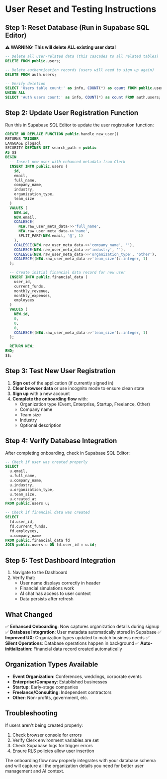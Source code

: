 # User Reset and Testing Instructions

## Step 1: Reset Database (Run in Supabase SQL Editor)

**⚠️ WARNING: This will delete ALL existing user data!**

```sql
-- Delete all user-related data (this cascades to all related tables)
DELETE FROM public.users;

-- Delete authentication records (users will need to sign up again)
DELETE FROM auth.users;

-- Verify deletion
SELECT 'Users table count:' as info, COUNT(*) as count FROM public.users
UNION ALL
SELECT 'Auth users count:' as info, COUNT(*) as count FROM auth.users;
```

## Step 2: Update User Registration Function

Run this in Supabase SQL Editor to update the user registration function:

```sql
CREATE OR REPLACE FUNCTION public.handle_new_user()
RETURNS TRIGGER
LANGUAGE plpgsql
SECURITY DEFINER SET search_path = public
AS $$
BEGIN
  -- Insert new user with enhanced metadata from Clerk
  INSERT INTO public.users (
    id,
    email,
    full_name,
    company_name,
    industry,
    organization_type,
    team_size
  )
  VALUES (
    NEW.id,
    NEW.email,
    COALESCE(
      NEW.raw_user_meta_data->>'full_name',
      NEW.raw_user_meta_data->>'name',
      SPLIT_PART(NEW.email, '@', 1)
    ),
    COALESCE(NEW.raw_user_meta_data->>'company_name', ''),
    COALESCE(NEW.raw_user_meta_data->>'industry', ''),
    COALESCE(NEW.raw_user_meta_data->>'organization_type', 'other'),
    COALESCE((NEW.raw_user_meta_data->>'team_size')::integer, 1)
  );

  -- Create initial financial data record for new user
  INSERT INTO public.financial_data (
    user_id,
    current_funds,
    monthly_revenue,
    monthly_expenses,
    employees
  )
  VALUES (
    NEW.id,
    0,
    0,
    0,
    COALESCE((NEW.raw_user_meta_data->>'team_size')::integer, 1)
  );

  RETURN NEW;
END;
$$;
```

## Step 3: Test New User Registration

1. **Sign out** of the application (if currently signed in)
2. **Clear browser data** or use incognito mode to ensure clean state
3. **Sign up** with a new account
4. **Complete the onboarding flow** with:
   - Organization type (Event, Enterprise, Startup, Freelance, Other)
   - Company name
   - Team size
   - Industry
   - Optional description

## Step 4: Verify Database Integration

After completing onboarding, check in Supabase SQL Editor:

```sql
-- Check if user was created properly
SELECT
  u.email,
  u.full_name,
  u.company_name,
  u.industry,
  u.organization_type,
  u.team_size,
  u.created_at
FROM public.users u;

-- Check if financial data was created
SELECT
  fd.user_id,
  fd.current_funds,
  fd.employees,
  u.company_name
FROM public.financial_data fd
JOIN public.users u ON fd.user_id = u.id;
```

## Step 5: Test Dashboard Integration

1. Navigate to the Dashboard
2. Verify that:
   - User name displays correctly in header
   - Financial simulations work
   - AI chat has access to user context
   - Data persists after refresh

## What Changed

✅ **Enhanced Onboarding**: Now captures organization details during signup
✅ **Database Integration**: User metadata automatically stored in Supabase
✅ **Improved UX**: Organization types updated to match business needs
✅ **Silent Operations**: Database operations happen in background
✅ **Auto-initialization**: Financial data record created automatically

## Organization Types Available

- **Event Organization**: Conferences, weddings, corporate events
- **Enterprise/Company**: Established businesses
- **Startup**: Early-stage companies
- **Freelance/Consulting**: Independent contractors
- **Other**: Non-profits, government, etc.

## Troubleshooting

If users aren't being created properly:

1. Check browser console for errors
2. Verify Clerk environment variables are set
3. Check Supabase logs for trigger errors
4. Ensure RLS policies allow user insertion

The onboarding flow now properly integrates with your database schema and will capture all the organization details you need for better user management and AI context.
